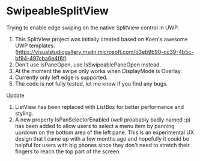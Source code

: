 # SwipeableSplitView
Trying to enable edge swiping on the native SplitView control in UWP.

1. This SplitView project was initially created based on Koen's awesome UWP templates. (https://visualstudiogallery.msdn.microsoft.com/b3eb9b90-cc39-4b5c-bf94-497cba6e4f6f)
2. Don't use IsPaneOpen, use IsSwipeablePaneOpen instead.
3. At the moment the swipe only works when DisplayMode is Overlay.
4. Currently only left edge is supported.
5. The code is not fully tested, let me know if you find any bugs.

Update
1. ListView has been replaced with ListBox for better performance and styling.
2. A new property IsPanSelectorEnabled (well proabably badly named :p) has been added to allow users to select a menu item by panning up/down on the bottom area of the left pane. This is an experimental UX design that I came up with a few months ago and hopefully it could be helpful for users with big phones since they don't need to stretch their fingers to reach the top part of the screen.
